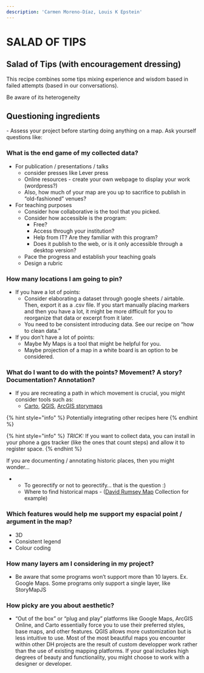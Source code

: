 ```yaml
---
description: 'Carmen Moreno-Díaz, Louis K Epstein'
---
```


# SALAD OF TIPS

##  **Salad of Tips \(with encouragement dressing\)**

This recipe combines some tips mixing experience and wisdom based in failed attempts \(based in our conversations\).

Be aware of its heterogeneity

## **Questioning ingredients**

‌- Assess your project before starting doing anything on a map. Ask yourself questions like:

### **What is the end game of my collected data?**

* For publication / presentations / talks
  * consider presses like Lever press
  * Online resources - create your own webpage to display your work \(wordpress?\)
  * Also, how much of your map are you up to sacrifice to publish in “old-fashioned” venues?
* For teaching purposes
  * Consider how collaborative is the tool that you picked.
  * Consider how accessible is the program:
    * Free?
    * Access through your institution?
    * Help from IT? Are they familiar with this program?
    * Does it publish to the web, or is it only accessible through a desktop version?
  * Pace the progress and establish your teaching goals
  * Design a rubric

### **How many locations I am going to pin?**

* If you have a lot of points:
  * Consider elaborating a dataset through google sheets / airtable. Then, export it as a .csv file. If you start manually placing markers and then you have a lot, it might be more difficult for you to reorganize that data or excerpt from it later.
  * You need to be consistent introducing data. See our recipe on “how to clean data.”
* If you don’t have a lot of points:
  * Maybe My Maps is a tool that might be helpful for you.
  * Maybe projection of a map in a white board is an option to be considered.

### **What do I want to do with the points? Movement? A story? Documentation? Annotation?**

* If you are recreating a path in which movement is crucial, you might consider tools such as:
  * [Carto](https://carto.com/), [QGIS](https://qgis.org/en/site/), [ArcGIS storymaps](https://www.esri.com/en-us/arcgis/products/arcgis-storymaps/overview) 

{% hint style="info" %}
Potentially integrating other recipes here
{% endhint %}

{% hint style="info" %}
_TRICK:_ If you want to collect data, you can install in your phone a gps tracker \(like the ones that count steps\) and allow it to register space.
{% endhint %}

If you are documenting / annotating historic places, then you might wonder…

* * To georectify or not to georectify… that is the question :\)
  * Where to find historical maps - \([David Rumsey Map](https://www.davidrumsey.com/) Collection for example\)

### **Which features would help me support my espacial point / argument in the map?**

* 3D
* Consistent legend
* Colour coding

### **How many layers am I considering in my project?**

* Be aware that some programs won’t support more than 10 layers. Ex. Google Maps. Some programs only support a single layer, like StoryMapJS

### **How picky are you about aesthetic?**

* “Out of the box” or “plug and play” platforms like Google Maps, ArcGIS Online, and Carto essentially force you to use their preferred styles, base maps, and other features. QGIS allows more customization but is less intuitive to use. Most of the most beautiful maps you encounter within other DH projects are the result of custom developper work rather than the use of existing mapping platforms. If your goal includes high degrees of beauty and functionality, you might choose to work with a designer or developer.

